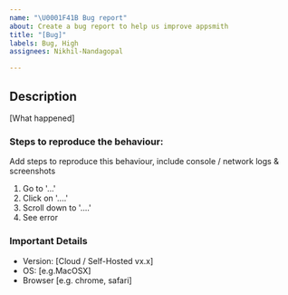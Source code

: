 ```yaml
---
name: "\U0001F41B Bug report"
about: Create a bug report to help us improve appsmith
title: "[Bug]"
labels: Bug, High
assignees: Nikhil-Nandagopal

---
```


## Description

[What happened]

### Steps to reproduce the behaviour:
Add steps to reproduce this behaviour, include console / network logs & screenshots
1. Go to '...'
2. Click on '....'
3. Scroll down to '....'
4. See error

### Important Details
 - Version: [Cloud / Self-Hosted vx.x]
 - OS: [e.g.MacOSX]
 - Browser [e.g. chrome, safari]
